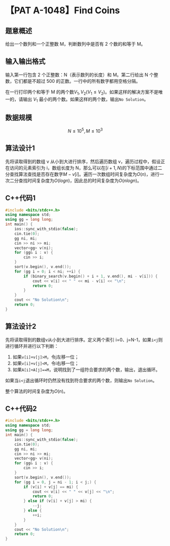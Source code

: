# 【PAT A-1048】Find Coins

## 题意概述

给出一个数列和一个正整数 M，判断数列中是否有 2 个数的和等于 M。

## 输入输出格式

输入第一行包含 2 个正整数：N（表示数列的长度）和 M。第二行给出 N 个整数，它们都是不超过 500 的正数。一行中的所有数字都用空格分隔。

在一行打印两个和等于 M 的两个数$V_1,V_2\left(V_1\le V_2\right)$。如果这样的解决方案不是唯一的，请输出 $V_1$ 最小的两个数。如果这样的两个数，输出`No Solution`。

## 数据规模

$$N\le{10}^5,M\le{10}^3$$

## 算法设计1

先将读取得到的数组 v 从小到大进行排序，然后遍历数组 v，遍历过程中，假设正在访问的元素索引为 i，数组长度为 N，那么可以在$\left[i+1,N\right)$的下标范围中通过二分查找算法查找是否存在数字$M-v[i]$。遍历一次数组时间复杂度为$O\left(n\right)$，进行一次二分查找时间复杂度为$O\left(logn\right)$，因此总的时间复杂度为$O\left(nlogn\right)$。

## C++代码1

```cpp
#include <bits/stdc++.h>
using namespace std;
using gg = long long;
int main() {
    ios::sync_with_stdio(false);
    cin.tie(0);
    gg ni, mi;
    cin >> ni >> mi;
    vector<gg> v(ni);
    for (gg& i : v) {
        cin >> i;
    }
    sort(v.begin(), v.end());
    for (gg i = 0; i < ni; ++i) {
        if (binary_search(v.begin() + i + 1, v.end(), mi - v[i])) {
            cout << v[i] << " " << mi - v[i] << "\n";
            return 0;
        }
    }
    cout << "No Solution\n";
    return 0;
}
```
## 算法设计2
先将读取得到的数组v从小到大进行排序。定义两个索引 i=0、j=N-1，如果`i<j`则进行循环并进行以下判断：
1. 如果`v[i]+v[j]>M`，令j左移一位；
2. 如果`v[i]+v[j]<M`，令i右移一位；
3. 如果`A[i]+A[j]==M`，说明找到了一组符合要求的两个数，输出，退出循环。


如果当`i<j`退出循环时仍然没有找到符合要求的两个数，则输出`No Solution`。

整个算法的时间复杂度为$O\left(n\right)$。
## C++代码2
```cpp
#include <bits/stdc++.h>
using namespace std;
using gg = long long;
int main() {
    ios::sync_with_stdio(false);
    cin.tie(0);
    gg ni, mi;
    cin >> ni >> mi;
    vector<gg> v(ni);
    for (gg& i : v) {
        cin >> i;
    }
    sort(v.begin(), v.end());
    for (gg i = 0, j = ni - 1; i < j;) {
        if (v[i] + v[j] == mi) {
            cout << v[i] << " " << v[j] << "\n";
            return 0;
        } else if (v[i] + v[j] > mi) {
            --j;
        } else {
            ++i;
        }
    }
    cout << "No Solution\n";
    return 0;
}
```